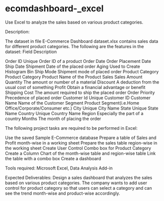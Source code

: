# ecomdashboard-_excel
Use Excel to analyze the sales based on various product categories.

Description:

The dataset in file E-Commerce Dashboard dataset.xlsx contains sales data for different product categories. The following are the features in the dataset:
Field 	                                          Description

Order ID	                                    Unique Order ID of a product
Order Date	                                  Order Placement Date
Ship Date	                                    Shipment Date of the placed order
Aging	                                        Used to Create Histogram Bin
Ship                                          Mode	Shipment mode of placed order
Product Category	                            Product Category
Product	                                      Name of the Product
Sales	                                        Sales Amount
Quantity	                                    The amount or number of a material
Discount	                                    A deduction from the usual cost of something
Profit	                                      Obtain a financial advantage or benefit
Shipping Cost	                                The amount required to ship the placed order
Order Priority	                              Precedence of placed order
Customer Id	                                  Unique Customer ID
Customer Name	                                Name of the Customer 
Segment	Product                               Segment(i.e.Home Office/Corporate/Consumer etc.)
City	                                        Unique City Name
State	                                        Unique State Name
Country	                                      Unique Country Name
Region	                                      Especially the part of a country
Months	                                      The month of placing the order

 The following project tasks are required to be performed in Excel:

Use the saved Sample E-Commerce database Prepare a table of Sales and Profit month-wise in a working sheet 
Prepare the sales table region-wise in the working sheet 
Create User Control Combo box for Product Category
Create a Column Chart of the month-wise table and region-wise table Link the table with a combo box 
Create a dashboard

Tools required: Microsoft Excel, Data Analysis Add-in

Expected Deliverables: Design a sales dashboard that analyzes the sales based on various product categories. The company wants to add user control for product category so that users can select a category and can see the trend month-wise and product-wise accordingly.
